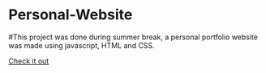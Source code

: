 # Personal-Website

#This project was done during summer break, a personal portfolio website was made using javascript, HTML and CSS.

[Check it out](https://mahdi2c.github.io/Personal-Website/)


